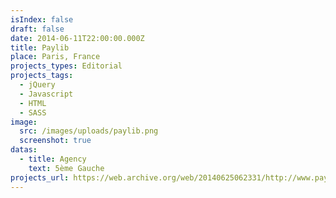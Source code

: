 ```yaml
---
isIndex: false
draft: false
date: 2014-06-11T22:00:00.000Z
title: Paylib
place: Paris, France
projects_types: Editorial
projects_tags:
  - jQuery
  - Javascript
  - HTML
  - SASS
image:
  src: /images/uploads/paylib.png
  screenshot: true
datas:
  - title: Agency
    text: 5ème Gauche
projects_url: https://web.archive.org/web/20140625062331/http://www.paylib.fr/
---
```

